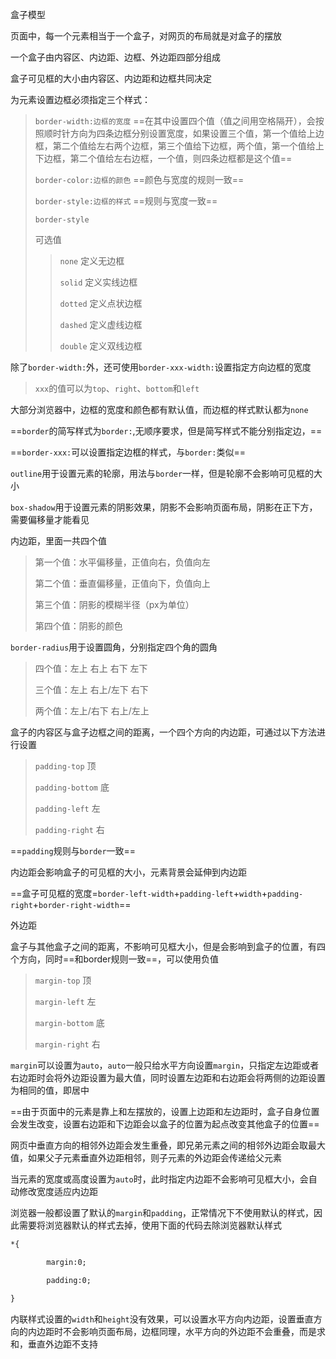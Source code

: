 盒子模型

页面中，每一个元素相当于一个盒子，对网页的布局就是对盒子的摆放

一个盒子由内容区、内边距、边框、外边距四部分组成

盒子可见框的大小由内容区、内边距和边框共同决定

为元素设置边框必须指定三个样式：

> `border-width:边框的宽度`		==在其中设置四个值（值之间用空格隔开），会按照顺时针方向为四条边框分别设置宽度，如果设置三个值，第一个值给上边框，第二个值给左右两个边框，第三个值给下边框，两个值，第一个值给上下边框，第二个值给左右边框，一个值，则四条边框都是这个值==
>
> `border-color:边框的颜色`		==颜色与宽度的规则一致==
>
> `border-style:边框的样式`    	==规则与宽度一致==
>
> `border-style`
>
> 可选值
>
> > `none`			定义无边框
> >
> > `solid`			定义实线边框
> >
> > `dotted`		定义点状边框
> >
> > `dashed`		定义虚线边框
> >
> > `double`		定义双线边框

除了`border-width:`外，还可使用`border-xxx-width:`设置指定方向边框的宽度

> `xxx`的值可以为`top`、`right`、`bottom`和`left`

大部分浏览器中，边框的宽度和颜色都有默认值，而边框的样式默认都为`none`

==`border`的简写样式为`border:`,无顺序要求，但是简写样式不能分别指定边，==

==`border-xxx:`可以设置指定边框的样式，与`border:`类似==

`outline`用于设置元素的轮廓，用法与`border`一样，但是轮廓不会影响可见框的大小

`box-shadow`用于设置元素的阴影效果，阴影不会影响页面布局，阴影在正下方，需要偏移量才能看见

内边距，里面一共四个值

> 第一个值：水平偏移量，正值向右，负值向左
>
> 第二个值：垂直偏移量，正值向下，负值向上
>
> 第三个值：阴影的模糊半径（px为单位）
>
> 第四个值：阴影的颜色

`border-radius`用于设置圆角，分别指定四个角的圆角

> 四个值：左上 右上 右下 左下
>
> 三个值：左上 右上/左下 右下
>
> 两个值：左上/右下 右上/左上

盒子的内容区与盒子边框之间的距离，一个四个方向的内边距，可通过以下方法进行设置

> `padding-top`					顶
>
> `padding-bottom`			底
>
> `padding-left`				左
>
> `padding-right`			 右

==`padding`规则与`border`一致==

内边距会影响盒子的可见框的大小，元素背景会延伸到内边距

==盒子可见框的宽度=`border-left-width`+`padding-left`+`width`+`padding-right`+`border-right-width`==

外边距

盒子与其他盒子之间的距离，不影响可见框大小，但是会影响到盒子的位置，有四个方向，同时==和border规则一致==，可以使用负值

> `margin-top`					顶
>
> `margin-left`				左
>
> `margin-bottom`		  底
>
> `margin-right`			右

`margin`可以设置为`auto`，`auto`一般只给水平方向设置`margin`，只指定左边距或者右边距时会将外边距设置为最大值，同时设置左边距和右边距会将两侧的边距设置为相同的值，即居中

==由于页面中的元素是靠上和左摆放的，设置上边距和左边距时，盒子自身位置会发生改变，设置右边距和下边距会以盒子的位置为起点改变其他盒子的位置==

网页中垂直方向的相邻外边距会发生重叠，即兄弟元素之间的相邻外边距会取最大值，如果父子元素垂直外边距相邻，则子元素的外边距会传递给父元素

当元素的宽度或高度设置为`auto`时，此时指定内边距不会影响可见框大小，会自动修改宽度适应内边距

浏览器一般都设置了默认的`margin`和`padding`，正常情况下不使用默认的样式，因此需要将浏览器默认的样式去掉，使用下面的代码去除浏览器默认样式

```html
*{

		margin:0;

		padding:0;

}
```

内联样式设置的`width`和`height`没有效果，可以设置水平方向内边距，设置垂直方向的内边距时不会影响页面布局，边框同理，水平方向的外边距不会重叠，而是求和，垂直外边距不支持
